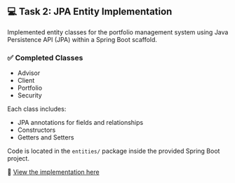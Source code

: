 ## 💻 Task 2: JPA Entity Implementation

Implemented entity classes for the portfolio management system using Java Persistence API (JPA) within a Spring Boot scaffold.

### ✅ Completed Classes
- Advisor
- Client
- Portfolio
- Security

Each class includes:
- JPA annotations for fields and relationships
- Constructors
- Getters and Setters

Code is located in the `entities/` package inside the provided Spring Boot project.

🔗 [View the implementation here](./task-2-jpa-implementation/src/main/java/com/wellsfargo/portfolio/entities)
